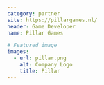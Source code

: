 ```yaml
---
category: partner
site: https://pillargames.nl/
header: Game Developer
name: Pillar Games

# Featured image
images:
  - url: pillar.png
    alt: Company Logo
    title: Pillar
---
```

